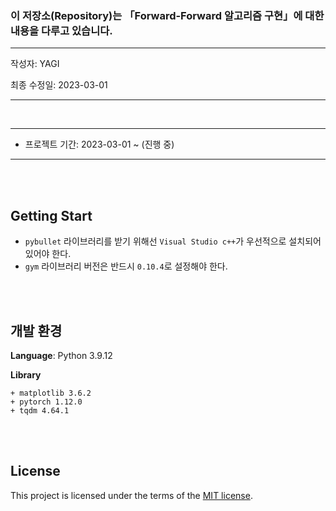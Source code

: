 ### 이 저장소(Repository)는 「Forward-Forward 알고리즘 구현」에 대한 내용을 다루고 있습니다.

***
작성자: YAGI<br>

최종 수정일: 2023-03-01
***

<br>

***
+ 프로젝트 기간: 2023-03-01 ~ (진행 중)
***

<br><br>

## Getting Start
* `pybullet` 라이브러리를 받기 위해선 `Visual Studio c++`가 우선적으로 설치되어 있어야 한다.
* `gym` 라이브러리 버전은 반드시 `0.10.4`로 설정해야 한다.

<br><br>

## 개발 환경
**Language**: Python 3.9.12

**Library**

    + matplotlib 3.6.2
    + pytorch 1.12.0
    + tqdm 4.64.1

<br><br>

## License
This project is licensed under the terms of the [MIT license](https://github.com/YAGI0423/forward_forward_algorithm/blob/main/LICENSE).